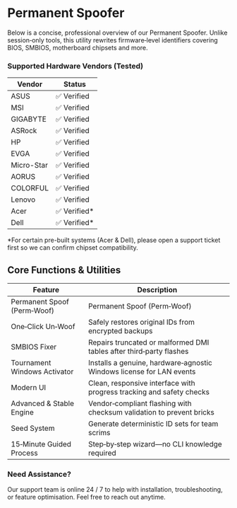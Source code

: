 # Permanent Spoofer

Below is a concise, professional overview of our Permanent Spoofer. Unlike session‑only tools, this utility rewrites firmware‑level identifiers covering BIOS, SMBIOS, motherboard chipsets and more.

### Supported Hardware Vendors (Tested)

**Vendor**|**Status**
---|---
ASUS|✅ Verified
MSI|✅ Verified
GIGABYTE|✅ Verified
ASRock|✅ Verified
HP|✅ Verified
EVGA|✅ Verified
Micro-Star|✅ Verified
AORUS|✅ Verified
COLORFUL|✅ Verified
Lenovo|✅ Verified
Acer|✅ Verified*
Dell|✅ Verified*

*For certain pre-built systems (Acer & Dell), please open a support ticket first so we can confirm chipset compatibility.

## Core Functions & Utilities

**Feature**|**Description**
---|---
Permanent Spoof (Perm‑Woof)|Permanent Spoof (Perm‑Woof)
One‑Click Un‑Woof|Safely restores original IDs from encrypted backups
SMBIOS Fixer|Repairs truncated or malformed DMI tables after third‑party flashes
Tournament Windows Activator|Installs a genuine, hardware‑agnostic Windows license for LAN events
Modern UI|Clean, responsive interface with progress tracking and safety checks
Advanced & Stable Engine|Vendor‑compliant flashing with checksum validation to prevent bricks
Seed System|Generate deterministic ID sets for team scrims
15‑Minute Guided Process|Step‑by‑step wizard—no CLI knowledge required

### Need Assistance?

Our support team is online 24 / 7 to help with installation, troubleshooting, or feature optimisation. Feel free to reach out anytime.
